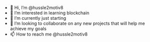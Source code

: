 - 👋 Hi, I’m @hussle2motiv8
- 👀 I’m interested in learning blockchain
- 🌱 I’m currently just starting
- 💞️ I’m looking to collaborate on any new projects that will help me achieve my goals
- 📫 How to reach me @hussle2motiv8 

<!---
hussle2motiv8/hussle2motiv8 is a ✨ special ✨ repository because its `README.md` (this file) appears on your GitHub profile.
You can click the Preview link to take a look at your changes.
--->
